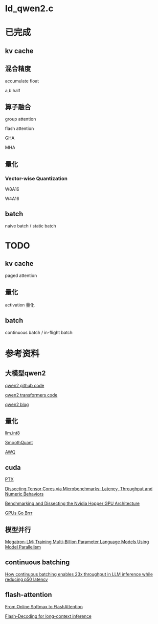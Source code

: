 # ld_qwen2.c

# 已完成
## kv cache
## 混合精度 

accumulate float

a,b half

## 算子融合

group attention

flash attention

GHA

MHA

## 量化
### Vector-wise Quantization
W8A16

W4A16

## batch
naive batch / static batch

# TODO
## kv cache

paged attention

## 量化

activation 量化

## batch
continuous batch / in-flight batch

# 参考资料

## 大模型qwen2
[qwen2 github code](https://github.com/QwenLM/Qwen2)

[qwen2 transformers code](https://github.com/huggingface/transformers/tree/main/src/transformers/models/qwen2)

[qwen2 blog](https://qwenlm.github.io/zh/blog/qwen2/)

## 量化
[llm.int8](https://arxiv.org/pdf/2208.07339)

[SmoothQuant](https://arxiv.org/pdf/2211.10438)

[AWQ](https://arxiv.org/pdf/2306.00978)

## cuda
[PTX](https://docs.nvidia.com/cuda/parallel-thread-execution/)

[Dissecting Tensor Cores via Microbenchmarks:
Latency, Throughput and Numeric Behaviors](https://arxiv.org/pdf/2206.02874)

[Benchmarking and Dissecting the Nvidia Hopper
GPU Architecture](https://arxiv.org/pdf/2402.13499)

[GPUs Go Brrr](https://hazyresearch.stanford.edu/blog/2024-05-12-tk)

## 模型并行
[Megatron-LM: Training Multi-Billion Parameter Language Models Using
Model Parallelism](https://arxiv.org/pdf/1909.08053)

## continuous batching
[How continuous batching enables 23x throughput in LLM inference while reducing p50 latency](https://www.anyscale.com/blog/continuous-batching-llm-inference)

## flash-attention
[From Online Softmax to FlashAttention](https://courses.cs.washington.edu/courses/cse599m/23sp/notes/flashattn.pdf)

[Flash-Decoding for long-context inference](https://crfm.stanford.edu/2023/10/12/flashdecoding.html)
